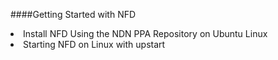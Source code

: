 ####Getting Started with NFD

<li>Install NFD Using the NDN PPA Repository on Ubuntu Linux</li>

<li>Starting NFD on Linux with upstart</li>
